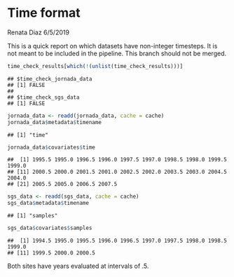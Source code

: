 Time format
================
Renata Diaz
6/5/2019

This is a quick report on which datasets have non-integer timesteps. It is not meant to be included in the pipeline. This branch should not be merged.

``` r
time_check_results[which(!(unlist(time_check_results)))]
```

    ## $time_check_jornada_data
    ## [1] FALSE
    ## 
    ## $time_check_sgs_data
    ## [1] FALSE

``` r
jornada_data <- readd(jornada_data, cache = cache)
jornada_data$metadata$timename
```

    ## [1] "time"

``` r
jornada_data$covariates$time
```

    ##  [1] 1995.5 1995.0 1996.5 1996.0 1997.5 1997.0 1998.5 1998.0 1999.5 1999.0
    ## [11] 2000.5 2000.0 2001.5 2001.0 2002.5 2002.0 2003.5 2003.0 2004.5 2004.0
    ## [21] 2005.5 2005.0 2006.5 2007.5

``` r
sgs_data <- readd(sgs_data, cache = cache)
sgs_data$metadata$timename
```

    ## [1] "samples"

``` r
sgs_data$covariates$samples
```

    ##  [1] 1994.5 1995.0 1995.5 1996.0 1996.5 1997.0 1997.5 1998.0 1998.5 1999.0
    ## [11] 1999.5 2000.0 2000.5

Both sites have years evaluated at intervals of .5.

